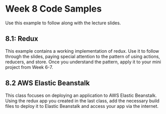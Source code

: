 # Week 8 Code Samples

Use this example to follow along with the lecture slides.

## 8.1: Redux

This example contains a working implementation of redux. Use it to follow through the slides, paying special attention to the pattern of using actions, reducers, and store. Once you understand the pattern, apply it to your mini project from Week 6-7.

## 8.2 AWS Elastic Beanstalk

This class focuses on deploying an application to AWS Elastic Beanstalk. Using the redux app you created in the last class, add the necessary build files to deploy it to Elastic Beanstalk and access your app via the internet.